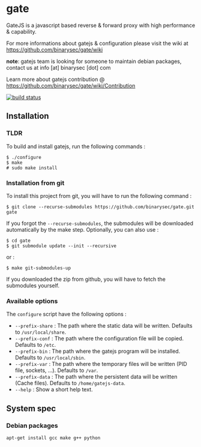 gate
====

GateJS is a javascript based reverse &amp; forward proxy with high 
performance &amp; capability.

For more informations about gatejs & configuration please visit the wiki at https://github.com/binarysec/gate/wiki


**note**: gatejs team is looking for someone to maintain debian packages, contact us at info [at] binarysec [dot] com

Learn more about gatejs contribution @ https://github.com/binarysec/gate/wiki/Contribution

[![build status](https://secure.travis-ci.org/binarysec/gate.png)](http://travis-ci.org/binarysec/gate)

## Installation

### TLDR
To build and install gatejs, run the following commands :

	$ ./configure
	$ make
	# sudo make install

### Installation from git
To install this project from git, you will have to run the following command :

	$ git clone --recurse-submodules https://github.com/binarysec/gate.git gate

If you forgot the `--recurse-submodules`, the submodules will be downloaded
automatically by the make step. Optionally, you can also use :

	$ cd gate
	$ git submodule update --init --recursive

or :

	$ make git-submodules-up

If you downloaded the zip from github, you will have to fetch the submodules 
yourself.

### Available options
The `configure` script have the following options :
* `--prefix-share` : The path where the static data will be written. Defaults to
  `/usr/local/share`.
* `--prefix-conf` : The path where the configuration file will be copied.
  Defaults to `/etc`.
* `--prefix-bin` : The path where the gatejs program will be installed. Defaults
  to `/usr/local/sbin`.
* `--prefix-var` : The path where the temporary files will be written (PID file,
  sockets, ...). Defaults to `/var`.
* `--prefix-data` : The path where the persistent data will be written (Cache
  files). Defaults to `/home/gatejs-data`.
* `--help` : Show a short help text.

## System spec

### Debian packages
```bash
apt-get install gcc make g++ python
```
